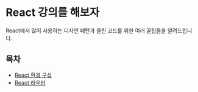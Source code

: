 # React 강의를 해보자

React에서 많이 사용하는 디자인 패턴과 클린 코드를 위한 여러 꿀팁들을 알려드립니다.

## 목차

- [React 환경 구성](.doc/react-setting.md)
- [React 라우터](.doc/react-router.md)
